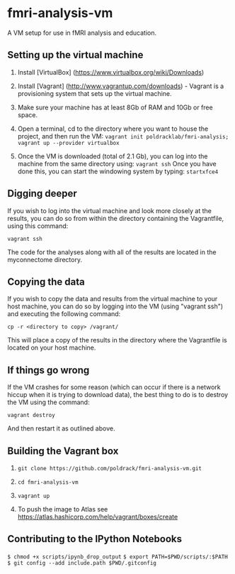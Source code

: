 # fmri-analysis-vm
A VM setup for use in fMRI analysis and education.

## Setting up the virtual machine

1. Install [VirtualBox] (https://www.virtualbox.org/wiki/Downloads)

2. Install [Vagrant] (http://www.vagrantup.com/downloads) - Vagrant is a provisioning system that sets up the virtual machine.

3. Make sure your machine has at least 8Gb of RAM and 10Gb or free space.

4. Open a terminal, cd to the directory where you want to house the project, and then run the VM:
`vagrant init poldracklab/fmri-analysis; vagrant up --provider virtualbox`

5. Once the VM is downloaded (total of 2.1 Gb), you can log into the machine from the same directory using:
`vagrant ssh`
Once you have done this, you can start the windowing system by typing:
`startxfce4`

## Digging deeper

If you wish to log into the virtual machine and look more closely at the results, you can do so from within the directory containing the Vagrantfile, using this command:

`vagrant ssh`

The code for the analyses along with all of the results are located in the myconnectome directory.

## Copying the data

If you wish to copy the data and results from the virtual machine to your host machine, you can do so by logging into the VM (using "vagrant ssh") and executing the following command:

`cp -r <directory to copy> /vagrant/`

This will place a copy of the results in the directory where the Vagrantfile is located on your host machine.

## If things go wrong

If the VM crashes for some reason (which can occur if there is a network hiccup when it is trying to download data), the best thing to do is to destroy the VM using the command:

`vagrant destroy`

And then restart it as outlined above.  

## Building the Vagrant box

1. `git clone https://github.com/poldrack/fmri-analysis-vm.git`

2. `cd fmri-analysis-vm`

3. `vagrant up`

4. To push the image to Atlas see https://atlas.hashicorp.com/help/vagrant/boxes/create

## Contributing to the IPython Notebooks

`$ chmod +x scripts/ipynb_drop_output`
`$ export PATH=$PWD/scripts/:$PATH`
`$ git config --add include.path $PWD/.gitconfig`
